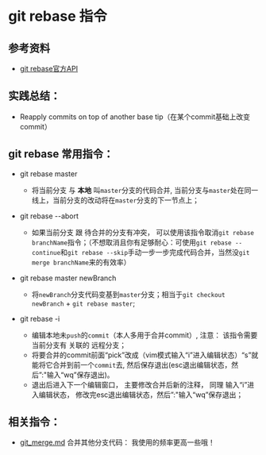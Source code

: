 # git rebase 指令

## 参考资料
* [git rebase官方API](https://git-scm.com/docs/git-rebase)

## 实践总结：
* Reapply commits on top of another base tip（在某个commit基础上改变commit）


## git rebase 常用指令：
* git rebase master
	* 将当前分支 与 **本地** 叫`master`分支的代码合并, 当前分支与`master`处在同一线上，当前分支的改动将在`master`分支的下一节点上；

* git rebase --abort
	* 如果当前分支 跟 待合并的分支有冲突， 可以使用该指令取消`git rebase branchName`指令；（不想取消且你有足够耐心：可使用`git rebase --continue`和`git rebase --skip`手动一步一步完成代码合并，当然没`git merge branchName`来的有效率）

* git rebase master newBranch
	* 将`newBranch`分支代码变基到`master`分支；相当于`git checkout newBranch` + `git rebase master`;

* git rebase -i
	* 编辑本地未`push`的`commit`（本人多用于合并commit）, 注意： 该指令需要 当前分支有 关联的 远程分支；
	* 将要合并的commit前面“pick”改成（vim模式输入“i”进入编辑状态）“s”就能将它合并到前一个`commit`去, 然后保存退出(esc退出编辑状态，然后”:"输入“wq”保存退出)。
	* 退出后进入下一个编辑窗口， 主要修改合并后新的注释， 同理 输入“i”进入编辑状态， 修改完esc退出编辑状态，然后”:"输入“wq”保存退出；

## 相关指令：
* [git_merge.md](https://github.com/LittleChell/git/tree/master/contents/git_merge.md) 合并其他分支代码： 我使用的频率更高一些哦！

